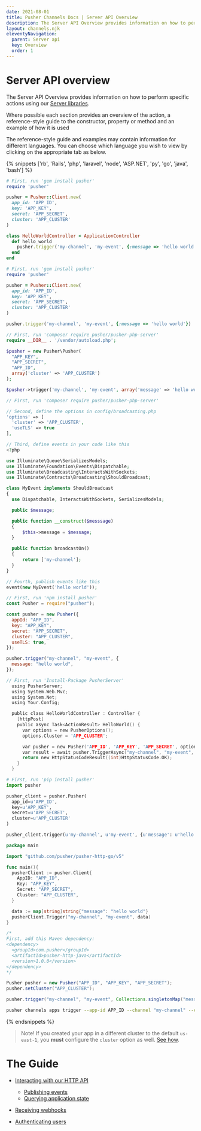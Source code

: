 ```yaml
---
date: 2021-08-01
title: Pusher Channels Docs | Server API Overview
description: The Server API Overview provides information on how to perform specific actions using our Server libraries for Pusher Channels.
layout: channels.njk
eleventyNavigation:
  parent: Server api
  key: Overview
  order: 1
---
```


# Server API overview

The Server API Overview provides information on how to perform specific actions using our [Server libraries](/docs/channels/channels_libraries/libraries).

Where possible each section provides an overview of the action, a reference-style guide to the constructor, property or method and an example of how it is used

The reference-style guide and examples may contain information for different languages. You can choose which language you wish to view by clicking on the appropriate tab as below.

{% snippets ['rb', 'Rails', 'php', 'laravel', 'node', 'ASP.NET', 'py', 'go', 'java', 'bash'] %}

```rb
# First, run 'gem install pusher'
require 'pusher'

pusher = Pusher::Client.new(
  app_id: 'APP_ID',
  key: 'APP_KEY',
  secret: 'APP_SECRET',
  cluster: 'APP_CLUSTER'
)

class HelloWorldController < ApplicationController
  def hello_world
    pusher.trigger('my-channel', 'my-event', {:message => 'hello world'})
  end
end
```

```rb
# First, run 'gem install pusher'
require 'pusher'

pusher = Pusher::Client.new(
  app_id: 'APP_ID',
  key: 'APP_KEY',
  secret: 'APP_SECRET',
  cluster: 'APP_CLUSTER'
)

pusher.trigger('my-channel', 'my-event', {:message => 'hello world'})
```

```php
// First, run 'composer require pusher/pusher-php-server'
require __DIR__ . '/vendor/autoload.php';

$pusher = new Pusher\Pusher(
  "APP_KEY",
  "APP_SECRET",
  "APP_ID",
  array('cluster' => 'APP_CLUSTER')
);

$pusher->trigger('my-channel', 'my-event', array('message' => 'hello world'));
```

```php
// First, run 'composer require pusher/pusher-php-server'

// Second, define the options in config/broadcasting.php
'options' => [
  'cluster' => 'APP_CLUSTER',
  'useTLS' => true
],

// Third, define events in your code like this
<?php

use Illuminate\Queue\SerializesModels;
use Illuminate\Foundation\Events\Dispatchable;
use Illuminate\Broadcasting\InteractsWithSockets;
use Illuminate\Contracts\Broadcasting\ShouldBroadcast;

class MyEvent implements ShouldBroadcast
{
  use Dispatchable, InteractsWithSockets, SerializesModels;

  public $message;

  public function __construct($messsage)
  {
      $this->message = $message;
  }

  public function broadcastOn()
  {
      return ['my-channel'];
  }
}

// Fourth, publish events like this
event(new MyEvent('hello world'));
```

```js
// First, run 'npm install pusher'
const Pusher = require("pusher");

const pusher = new Pusher({
  appId: "APP_ID",
  key: "APP_KEY",
  secret: "APP_SECRET",
  cluster: "APP_CLUSTER",
  useTLS: true,
});

pusher.trigger("my-channel", "my-event", {
  message: "hello world",
});
```

```c
// First, run 'Install-Package PusherServer'
  using PusherServer;
  using System.Web.Mvc;
  using System.Net;
  using Your.Config;

  public class HelloWorldController : Controller {
    [httpPost]
    public async Task<ActionResult> HelloWorld() {
      var options = new PusherOptions();
      options.Cluster = 'APP_CLUSTER';

      var pusher = new Pusher('APP_ID', 'APP_KEY', 'APP_SECRET', options);
      var result = await pusher.TriggerAsync("my-channel", "my-event", new { message = "hello world" });
      return new HttpStatusCodeResult((int)HttpStatusCode.OK);
    }
  }
```

```py
# First, run 'pip install pusher'
import pusher

pusher_client = pusher.Pusher(
  app_id=u'APP_ID',
  key=u'APP_KEY',
  secret=u'APP_SECRET',
  cluster=u'APP_CLUSTER'
)

pusher_client.trigger(u'my-channel', u'my-event', {u'message': u'hello world'})
```

```go
package main

import "github.com/pusher/pusher-http-go/v5"

func main(){
  pusherClient := pusher.Client{
    AppID: "APP_ID",
    Key: "APP_KEY",
    Secret: "APP_SECRET",
    Cluster: "APP_CLUSTER",
  }

  data := map[string]string{"message": "hello world"}
  pusherClient.Trigger("my-channel", "my-event", data)
}
```

```java
/*
First, add this Maven dependency:
<dependency>
  <groupId>com.pusher</groupId>
  <artifactId>pusher-http-java</artifactId>
  <version>1.0.0</version>
</dependency>
*/

Pusher pusher = new Pusher("APP_ID", "APP_KEY", "APP_SECRET");
pusher.setCluster("APP_CLUSTER");

pusher.trigger("my-channel", "my-event", Collections.singletonMap("message", "Hello World"));
```

```bash
pusher channels apps trigger --app-id APP_ID --channel "my-channel" --event "my-event" --message "hello world"
```

{% endsnippets %}

> Note! If you created your app in a different cluster to the default `us-east-1`, you **must** configure the `cluster` option as well. [See how](/docs/channels/miscellaneous/clusters).

# The Guide

- [Interacting with our HTTP API](/docs/channels/server_api/http-api)

  - [Publishing events](/docs/channels/server_api/http-api#publishing-events)
  - [Querying application state](/docs/channels/server_api/http-api#querying-application-state)

- [Receiving webhooks](/docs/channels/server_api/webhooks)
- [Authenticating users](/docs/channels/server_api/authenticating-users)

